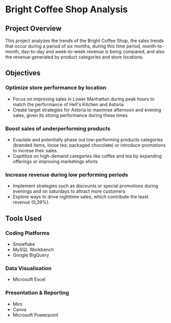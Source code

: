 # Bright Coffee Shop Analysis
## Project Overview                                                                                                                                                         
This project analyzes the trends of the Bright Coffee Shop, the sales trends that occur during a period of six months, during this time period, month-to-month, day-to-day and week-to-week revenue is being compared, and also the revenue generated by product categories and store locations.
## Objectives 
### Optimize store performance by location
* Focus on improving sales in Lower Manhattan during peak hours to match the performance of Hell's Kitchen and Astoria
* Create target strategies for Astoria to maximise afternoon and evening sales, given its strong performance during these times
### Boost sales of underperforming products
* Evaulate and potentially phase out low-performing products categories (branded items, loose tea, packaged chocolate) or introduce promotions to increse their sales.
* Capitilize on high-demand categories like coffee and tea by expanding offerings or improving marketings eforts
### Increase revenue during low performing periods
* Implement strategies such as discounts or special promotions during evenings and on saturdays to attract more customers
* Explore ways to drive nighttime sales, which contribute the least revenue (0,39%).
## Tools Used 
### Coding Platforms 
* Snowflake
* MySQL Workbench
* Google BigQuery
### Data Visualisation 
* Microsoft Excel
### Presentation & Reporting
* Miro
* Canva
* Microsoft Powerpoint



